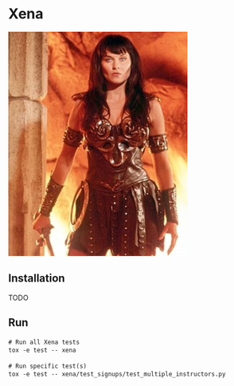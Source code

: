 # Xena

![Picture of Xena: Warrior Princess](../src/assets/xena.jpg)

## Installation

TODO

## Run

```
# Run all Xena tests
tox -e test -- xena

# Run specific test(s)
tox -e test -- xena/test_signups/test_multiple_instructors.py
```
